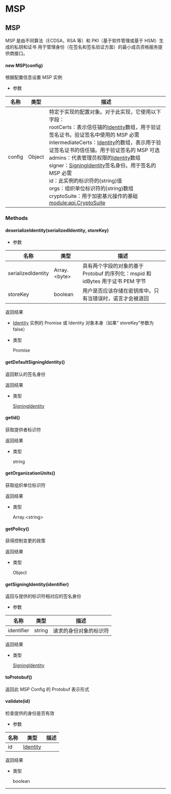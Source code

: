 # MSP

## MSP

MSP 是由不同算法（ECDSA，RSA 等）和 PKI（基于软件管理或基于 HSM）生成的私钥和证书 用于管理身份（在签名和签名验证方面）的最小成员资格服务提供商接口。

#### new MSP(config)

根据配置信息设置 MSP 实例

- 参数

| 名称   | 类型   | 描述                                                                                                                                                                                                                                                                                                                                                                                                                                                                                                                                                                                                                                                                                                                                                                                                                                                                                                      |
| ------ | ------ | --------------------------------------------------------------------------------------------------------------------------------------------------------------------------------------------------------------------------------------------------------------------------------------------------------------------------------------------------------------------------------------------------------------------------------------------------------------------------------------------------------------------------------------------------------------------------------------------------------------------------------------------------------------------------------------------------------------------------------------------------------------------------------------------------------------------------------------------------------------------------------------------------------- |
| config | Object | 特定于实现的配置对象。对于此实现，它使用以下字段：<br>rootCerts：表示信任锚的[Identity](https://hyperledger.github.io/fabric-sdk-node/release-1.4/global.html#Identity)数组，用于验证签名证书。验证签名中使用的 MSP 必需<br>intermediateCerts：[Identity](https://hyperledger.github.io/fabric-sdk-node/release-1.4/global.html#Identity)的数组，表示用于验证签名证书的信任锚。用于验证签名的 MSP 可选<br>admins：代表管理员权限的[Identity](https://hyperledger.github.io/fabric-sdk-node/release-1.4/global.html#Identity)数组<br>signer：[SigningIdentity](https://hyperledger.github.io/fabric-sdk-node/release-1.4/SigningIdentity.html)签名身份。用于签名的 MSP 必需<br>id：此实例的标识符的{string}值<br>orgs：组织单位标识符的{string}数组<br>cryptoSuite：用于加密基元操作的基础 [module:api.CryptoSuite](https://hyperledger.github.io/fabric-sdk-node/release-1.4/module-api.CryptoSuite.html) |

### Methods

#### deserializeIdentity(serializedIdentity, storeKey)

- 参数

| 名称               | 类型               | 描述                                                                           |
| ------------------ | ------------------ | ------------------------------------------------------------------------------ |
| serializedIdentity | Array.&lt;byte&gt; | 具有两个字段的对象的基于 Protobuf 的序列化：mspid 和 idBytes 用于证书 PEM 字节 |
| storeKey           | boolean            | 用户是否应该存储在密钥库中。只有当错误时，诺言才会被退回                       |

返回结果

- [Identity](https://hyperledger.github.io/fabric-sdk-node/release-1.4/global.html#Identity) 实例的 Promise 或 Identity 对象本身（如果“ storeKey”参数为 false）

- 类型

  Promise

#### getDefaultSigningIdentity()

返回默认的签名身份

返回结果

- 类型

  [SigningIdentity](https://hyperledger.github.io/fabric-sdk-node/release-1.4/SigningIdentity.html)

#### getId()

获取提供者标识符

返回结果

- 类型

  string

#### getOrganizationUnits()

获取组织单位标识符

返回结果

- 类型

  Array.&lt;string&gt;

#### getPolicy()

获得控制变更的政策

返回结果

- 类型

  Object

#### getSigningIdentity(identifier)

返回与提供的标识符相对应的签名身份

- 参数

| 名称       | 类型   | 描述                   |
| ---------- | ------ | ---------------------- |
| identifier | string | 请求的身份对象的标识符 |

返回结果

- 类型

  [SigningIdentity](https://hyperledger.github.io/fabric-sdk-node/release-1.4/SigningIdentity.html)

#### toProtobuf()

返回此 MSP Config 的 Protobuf 表示形式

#### validate(id)

检查提供的身份是否有效

- 参数

| 名称 | 类型                                                                                       | 描述 |
| ---- | ------------------------------------------------------------------------------------------ | ---- |
| id   | [Identity](https://hyperledger.github.io/fabric-sdk-node/release-1.4/global.html#Identity) |      |

返回结果

- 类型

  boolean

---
